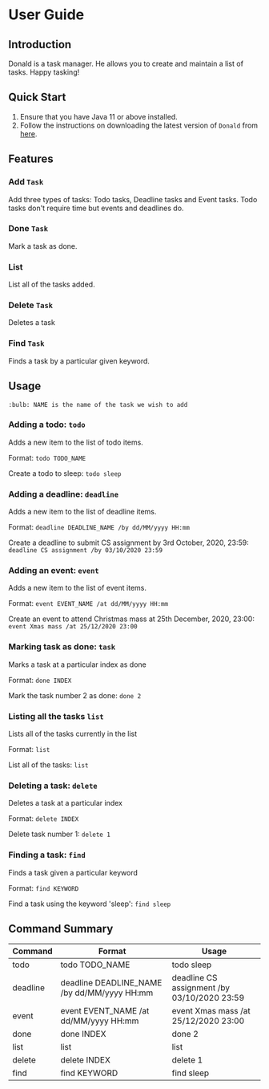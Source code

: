 # User Guide

## Introduction

Donald is a task manager. He allows you to create and maintain a list of tasks. Happy tasking!

## Quick Start

1. Ensure that you have Java 11 or above installed.
1. Follow the instructions on downloading the latest version of `Donald` from [here](http://link.to/duke).

## Features 

### Add `Task`
Add three types of tasks: Todo tasks, Deadline tasks and Event tasks. Todo tasks don't require time but events and deadlines do.

### Done `Task`
Mark a task as done.

### List 
List all of the tasks added.

### Delete `Task`
Deletes a task 

### Find `Task`
Finds a task by a particular given keyword.

## Usage 

`:bulb: NAME is the name of the task we wish to add`

### Adding a todo: `todo`
Adds a new item to the list of todo items.

Format: `todo TODO_NAME`

Create a todo to sleep: `todo sleep`

### Adding a deadline: `deadline`
Adds a new item to the list of deadline items.

Format: `deadline DEADLINE_NAME /by dd/MM/yyyy HH:mm`

Create a deadline to submit CS assignment by 3rd October, 2020, 23:59: `deadline CS assignment /by 03/10/2020 23:59`

### Adding an event: `event`
Adds a new item to the list of event items.

Format: `event EVENT_NAME /at dd/MM/yyyy HH:mm`

Create an event to attend Christmas mass at 25th December, 2020, 23:00: `event Xmas mass /at 25/12/2020 23:00`

### Marking task as done: `task`
Marks a task at a particular index as done

Format: `done INDEX`

Mark the task number 2 as done: `done 2`

### Listing all the tasks `list`
Lists all of the tasks currently in the list

Format: `list`

List all of the tasks: `list`

### Deleting a task: `delete`
Deletes a task at a particular index

Format: `delete INDEX`

Delete task number 1: `delete 1`

### Finding a task: `find`
Finds a task given a particular keyword

Format: `find KEYWORD`

Find a task using the keyword 'sleep': `find sleep`


## Command Summary

Command | Format | Usage
--------|--------|------
todo | todo TODO_NAME | todo sleep
deadline | deadline DEADLINE_NAME /by dd/MM/yyyy HH:mm | deadline CS assignment /by 03/10/2020 23:59
event | event EVENT_NAME /at dd/MM/yyyy HH:mm | event Xmas mass /at 25/12/2020 23:00
done | done INDEX | done 2
list | list | list
delete | delete INDEX | delete 1
find | find KEYWORD | find sleep
